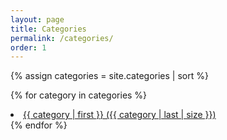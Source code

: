 ```yaml
---
layout: page
title: Categories
permalink: /categories/
order: 1
---
```


{% assign categories = site.categories | sort %}

{% for category in categories %}

<li class="post-list" style="font-size: {{ category | last | size | times: 400 | divided_by: categories.size }}%">
<a href="/{{ category | first | slugize }}/">
{{ category | first }} ({{ category | last | size }})
</a>
</li>
{% endfor %}
